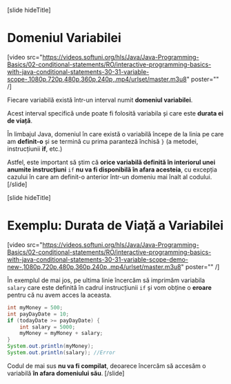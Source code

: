[slide hideTitle]

# Domeniul Variabilei

[video src="https://videos.softuni.org/hls/Java/Java-Programming-Basics/02-conditional-statements/RO/interactive-programming-basics-with-java-conditional-statements-30-31-variable-scope-,1080p,720p,480p,360p,240p,.mp4/urlset/master.m3u8" poster="" /]

Fiecare variabilă există într-un interval numit **domeniul variabilei**.

Acest interval specifică unde poate fi folosită variabila și care este **durata ei de viață**.

În limbajul Java, domeniul în care există o variabilă începe de la linia pe care am **definit-o** și se termină cu prima paranteză închisă `}` (a metodei, instrucțiunii **if**, etc.)

Astfel, este important să știm că **orice variabilă definită în interiorul unei anumite instrucțiuni** `if` **nu va fi disponibilă în afara acesteia**, cu excepția cazului în care am definit-o anterior într-un domeniu mai înalt al codului.
[/slide]

[slide hideTitle]

# Exemplu: Durata de Viață a Variabilei
[video src="https://videos.softuni.org/hls/Java/Java-Programming-Basics/02-conditional-statements/RO/interactive-programming-basics-with-java-conditional-statements-30-31-variable-scope-demo-new-,1080p,720p,480p,360p,240p,.mp4/urlset/master.m3u8" poster="" /]

În exemplul de mai jos, pe ultima linie încercăm să imprimăm variabila `salary` care este definită în cadrul instrucțiunii `if` și vom obține o **eroare** pentru că nu avem acces la aceasta.

```java
int myMoney = 500;
int payDayDate = 10;
if (todayDate >= payDayDate) {
    int salary = 5000;
    myMoney = myMoney + salary;
}
System.out.println(myMoney); 
System.out.println(salary); //Error

```

Codul de mai sus **nu va fi compilat**, deoarece încercăm să accesăm o variabilă **în afara domeniului său**.
[/slide]

